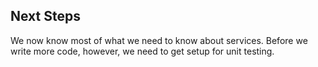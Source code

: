 ## Next Steps

We now know most of what we need to know about services. Before we write more code, however, we need to get setup for unit testing.